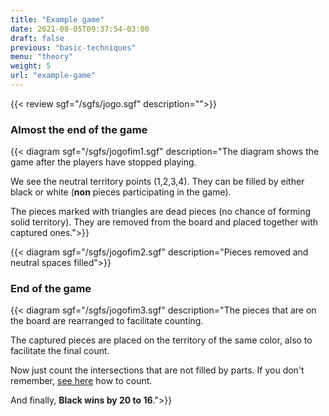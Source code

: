 ```yaml
---
title: "Example game"
date: 2021-08-05T09:37:54-03:00
draft: false
previous: "basic-techniques"
menu: "theory"
weight: 5
url: "example-game"
---
```


{{< review sgf="/sgfs/jogo.sgf" description="">}} 


### Almost the end of the game

{{< diagram sgf="/sgfs/jogofim1.sgf" description="The diagram shows the game after the players have stopped playing.</p><p>We see the neutral territory points (1,2,3,4). They can be filled by either black or white (<strong>non</strong> pieces participating in the game).</p><p>The pieces marked with triangles are dead pieces (no chance of forming solid territory). They are removed from the board and placed together with captured ones.">}} 

{{< diagram sgf="/sgfs/jogofim2.sgf" description="Pieces removed and neutral spaces filled">}} 

### End of the game

{{< diagram sgf="/sgfs/jogofim3.sgf" description="The pieces that are on the board are rearranged to facilitate counting.</p><p>The captured pieces are placed on the territory of the same color, also to facilitate the final count.</p><p>Now just count the intersections that are not filled by parts. If you don't remember, <a href='/end-game'>see here</a> how to count.</p><p>And finally, <strong>Black wins by 20 to 16</strong >.">}} 

